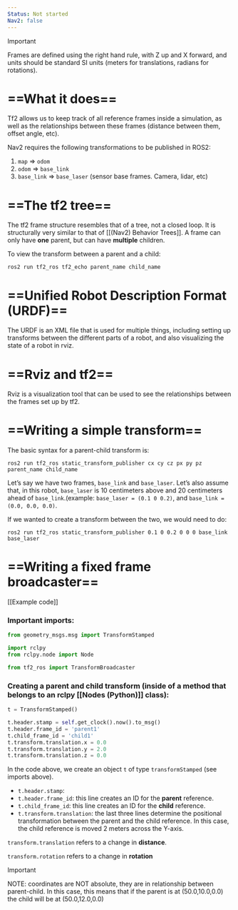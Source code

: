 ```yaml
---
Status: Not started
Nav2: false
---
```

> [!important]  
> Frames are defined using the right hand rule, with Z up and X forward, and units should be standard SI units (meters for translations, radians for rotations).  

# ==What it does==

Tf2 allows us to keep track of all reference frames inside a simulation, as well as the relationships between these frames (distance between them, offset angle, etc).

Nav2 requires the following transformations to be published in ROS2:

1. `map` => `odom`
2. `odom` => `base_link`
3. `base_link` => `base_laser` (sensor base frames. Camera, lidar, etc)

# ==The tf2 tree==

The tf2 frame structure resembles that of a tree, not a closed loop. It is structurally very similar to that of [[(Nav2) Behavior Trees]]. A frame can only have **one** parent, but can have **multiple** children.

To view the transform between a parent and a child:

`ros2 run tf2_ros tf2_echo parent_name child_name`

  

# ==Unified Robot Description Format (URDF)==

The URDF is an XML file that is used for multiple things, including setting up transforms between the different parts of a robot, and also visualizing the state of a robot in rviz.

# ==Rviz and tf2==

Rviz is a visualization tool that can be used to see the relationships between the frames set up by tf2.

# ==Writing a simple transform==

The basic syntax for a parent-child transform is:

`ros2 run tf2_ros static_transform_publisher cx cy cz px py pz parent_name child_name`

Let’s say we have two frames, `base_link` and `base_laser`. Let’s also assume that, in this robot, `base_laser` is 10 centimeters above and 20 centimeters ahead of `base_link`.(example: `base_laser = (0.1 0 0.2)`, and `base_link = (0.0, 0.0, 0.0)`.

If we wanted to create a transform between the two, we would need to do:

`ros2 run tf2_ros static_transform_publisher 0.1 0 0.2 0 0 0 base_link base_laser`

  

# ==Writing a fixed frame broadcaster==

[[Example code]]

### Important imports:

```Python
from geometry_msgs.msg import TransformStamped

import rclpy
from rclpy.node import Node

from tf2_ros import TransformBroadcaster
```

  

### Creating a parent and child transform (inside of a method that belongs to an rclpy [[Nodes (Python)]] class):

```Python
t = TransformStamped()

t.header.stamp = self.get_clock().now().to_msg()
t.header.frame_id = 'parent1'
t.child_frame_id = 'child1'
t.transform.translation.x = 0.0
t.transform.translation.y = 2.0
t.transform.translation.z = 0.0
```

In the code above, we create an object `t` of type `transformStamped` (see imports above).

- `t.header.stamp`:
- `t.header.frame_id`: this line creates an ID for the **parent** reference.
- `t.child_frame_id`: this line creates an ID for the **child** reference.
- `t.transform.translation`: the last three lines determine the positional transformation between the parent and the child reference. In this case, the child reference is moved 2 meters across the Y-axis.

`transform.translation` refers to a change in **distance**.

`transform.rotation` refers to a change in **rotation**

> [!important]  
> NOTE: coordinates are NOT absolute, they are in relationship between parent-child. In this case, this means that if the parent is at (50.0,10.0,0.0) the child will be at (50.0,12.0,0.0)
